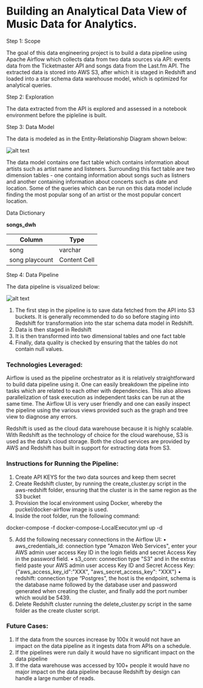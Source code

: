 # Building an Analytical Data View of Music Data for Analytics.

Step 1: Scope

The goal of this data engineering project is to build a data pipeline using Apache Airflow which collects data from two data sources via API: events data from the Ticketmaster API and songs data from the Last.fm API. The extracted data is stored into AWS S3, after which it is staged in Redshift and loaded into a star schema data warehouse model, which is optimized for analytical queries.

Step 2: Exploration

The data extracted from the API is explored and assessed in a notebook environment before the pipleline is built. 

Step 3: Data Model

The data is modeled as in the Entity-Relationship Diagram shown below:

![alt text](https://github.com/MRazaKazmi/airflow-datapipeline-project/blob/master/images/data_model.png)

The data model contains one fact table which contains information about artists such as artist name and listeners. Surrounding this fact table are two dimension tables - one containg information about songs such as listners and another containing information about concerts such as date and location. Some of the queries which can be run on this data model include finding the most popular song of an artist or the most popular concert location. 

Data Dictionary 

**songs_dwh**

| Column  | Type |
| ------- | ------------- |
| song    | varchar  |
| song playcount  | Content Cell  |



Step 4: Data Pipeline

The data pipeline is visualized below:

![alt text](https://github.com/MRazaKazmi/airflow-datapipeline-project/blob/master/images/data_pipeline.png)

1.	The first step in the pipeline is to save data fetched from the API into S3 buckets. It is generally recommended to do so before staging into Redshift for transformation into the star schema data model in Redshift. 
2.	Data is then staged in Redshift
3.	It is then transformed into two dimensional tables and one fact table
4.	Finally, data quality is checked by ensuring that the tables do not contain null values. 



### Technologies Leveraged:

Airflow is used as the pipeline orchestrator as it is relatively straightforward to build data pipeline using it. One can easily breakdown the pipeline into tasks which are related to each other with dependencies. This also allows parallelization of task execution as independent tasks can be run at the same time. The Airflow UI is very user friendly and one can easily inspect the pipeline using the various views provided such as the graph and tree view to diagnose any errors. 

Redshift is used as the cloud data warehouse because it is highly scalable. With Redshift as the technology of choice for the cloud warehouse, S3 is used as the data’s cloud storage. Both the cloud services are provided by AWS and Redshift has built in support for extracting data from S3. 







### Instructions for Running the Pipeline:

1.	Create API KEYS for the two data sources and keep them secret
2.	Create Redshift cluster, by running the create_cluster.py script in the aws-redshift folder, ensuring that the cluster is in the same region as the S3 bucket
3.	Provision the local environment using Docker, whereby the puckel/docker-airflow image is used. 
4.	Inside the root folder, run the following command:

docker-compose -f docker-compose-LocalExecutor.yml up -d

5.	Add the following necessary connections in the Airflow UI:
•	aws_credentials_id: connection type "Amazon Web Services", enter your AWS admin user access Key ID in the login fields and secret Access Key in the password field.
•	s3_conn: connection type "S3" and in the extras field paste your AWS admin user access Key ID and Secret Access Key: {"aws_access_key_id":"XXX", "aws_secret_access_key": "XXX"}
•	redshift: connection type “Postgres”, the host is the endpoint, schema is the database name followed by the database user and password generated when creating the cluster, and finally add the port number which would be 5439.
6.	Delete Redshift cluster running the delete_cluster.py script in the same folder as the create cluster script. 

### Future Cases:

1. If the data from the sources increase by 100x it would not have an impact on the data pipeline as it ingests data from APIs on a schedule.
2. If the pipelines were run daily it would have no significant impact on the data pipeline
3. If the data warehouse was accessed by 100+ people it would have no major impact on the data pipeline because Redshift by design can handle a large number of reads. 
